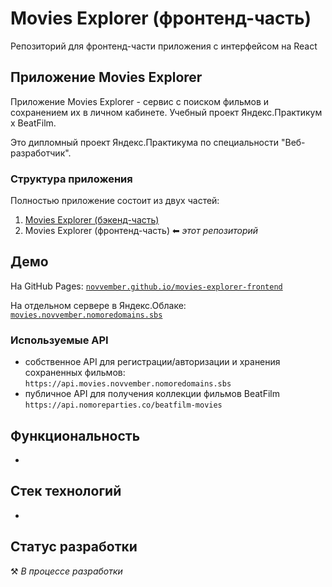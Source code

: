 # Movies Explorer (фронтенд-часть)

Репозиторий для фронтенд-части приложения с интерфейсом на React


## Приложение Movies Explorer

Приложение Movies Explorer - сервис с поиском фильмов и сохранением их в личном кабинете. Учебный проект Яндекс.Практикум х BeatFilm.

Это дипломный проект Яндекс.Практикума по специальности "Веб-разработчик".

### Структура приложения
Полностью приложение состоит из двух частей:
1. [Movies Explorer (бэкенд-часть)](https://github.com/novvember/movies-explorer-api)
2. Movies Explorer (фронтенд-часть) ⬅ *этот репозиторий*


## Демо
На GitHub Pages:
[`novvember.github.io/movies-explorer-frontend`](https://novvember.github.io/movies-explorer-frontend)

На отдельном сервере в Яндекс.Облаке:
[`movies.novvember.nomoredomains.sbs`](https://movies.novvember.nomoredomains.sbs)

### Используемые API
- собственное API для регистрации/авторизации и хранения сохраненных фильмов:
`https://api.movies.novvember.nomoredomains.sbs`
- публичное API для получения коллекции фильмов BeatFilm `https://api.nomoreparties.co/beatfilm-movies`


## Функциональность
-

## Стек технологий
-

## Статус разработки
⚒️ *В процессе разработки*
